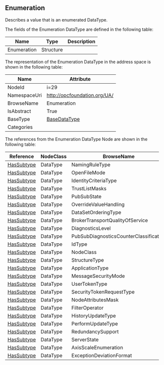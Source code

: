 <!-- datatype -->
## Enumeration
Describes a value that is an enumerated DataType.  
<!-- end of description -->
The fields of the Enumeration DataType are defined in the following table:  

|Name|Type|Description|
|---|---|---|
|Enumeration|Structure||

The representation of the Enumeration DataType in the address space is shown in the following table:  

|Name|Attribute|
|---|---|
|NodeId|i=29|
|NamespaceUri|http://opcfoundation.org/UA/|
|BrowseName|Enumeration|
|IsAbstract|True|
|BaseType|[BaseDataType](../../DataTypes/BaseDataType/readme.md)|
|Categories||

The references from the Enumeration DataType Node are shown in the following table:  

|Reference|NodeClass|BrowseName|DataType|TypeDefinition|ModellingRule|
|---|---|---|---|---|---|
|[HasSubtype](../../ReferenceTypes/HasSubtype/readme.md)|DataType|NamingRuleType||||
|[HasSubtype](../../ReferenceTypes/HasSubtype/readme.md)|DataType|OpenFileMode||||
|[HasSubtype](../../ReferenceTypes/HasSubtype/readme.md)|DataType|IdentityCriteriaType||||
|[HasSubtype](../../ReferenceTypes/HasSubtype/readme.md)|DataType|TrustListMasks||||
|[HasSubtype](../../ReferenceTypes/HasSubtype/readme.md)|DataType|PubSubState||||
|[HasSubtype](../../ReferenceTypes/HasSubtype/readme.md)|DataType|OverrideValueHandling||||
|[HasSubtype](../../ReferenceTypes/HasSubtype/readme.md)|DataType|DataSetOrderingType||||
|[HasSubtype](../../ReferenceTypes/HasSubtype/readme.md)|DataType|BrokerTransportQualityOfService||||
|[HasSubtype](../../ReferenceTypes/HasSubtype/readme.md)|DataType|DiagnosticsLevel||||
|[HasSubtype](../../ReferenceTypes/HasSubtype/readme.md)|DataType|PubSubDiagnosticsCounterClassification||||
|[HasSubtype](../../ReferenceTypes/HasSubtype/readme.md)|DataType|IdType||||
|[HasSubtype](../../ReferenceTypes/HasSubtype/readme.md)|DataType|NodeClass||||
|[HasSubtype](../../ReferenceTypes/HasSubtype/readme.md)|DataType|StructureType||||
|[HasSubtype](../../ReferenceTypes/HasSubtype/readme.md)|DataType|ApplicationType||||
|[HasSubtype](../../ReferenceTypes/HasSubtype/readme.md)|DataType|MessageSecurityMode||||
|[HasSubtype](../../ReferenceTypes/HasSubtype/readme.md)|DataType|UserTokenType||||
|[HasSubtype](../../ReferenceTypes/HasSubtype/readme.md)|DataType|SecurityTokenRequestType||||
|[HasSubtype](../../ReferenceTypes/HasSubtype/readme.md)|DataType|NodeAttributesMask||||
|[HasSubtype](../../ReferenceTypes/HasSubtype/readme.md)|DataType|FilterOperator||||
|[HasSubtype](../../ReferenceTypes/HasSubtype/readme.md)|DataType|HistoryUpdateType||||
|[HasSubtype](../../ReferenceTypes/HasSubtype/readme.md)|DataType|PerformUpdateType||||
|[HasSubtype](../../ReferenceTypes/HasSubtype/readme.md)|DataType|RedundancySupport||||
|[HasSubtype](../../ReferenceTypes/HasSubtype/readme.md)|DataType|ServerState||||
|[HasSubtype](../../ReferenceTypes/HasSubtype/readme.md)|DataType|AxisScaleEnumeration||||
|[HasSubtype](../../ReferenceTypes/HasSubtype/readme.md)|DataType|ExceptionDeviationFormat||||


